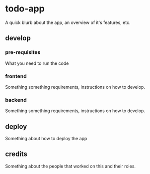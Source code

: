 # todo-app

A quick blurb about the app, an overview of it's features, etc.

## develop

### pre-requisites

What you need to run the code

### frontend

Something something requirements, instructions on how to develop.

### backend

Something something requirements, instructions on how to develop.

## deploy

Something about how to deploy the app

## credits

Something about the people that worked on this and their roles.